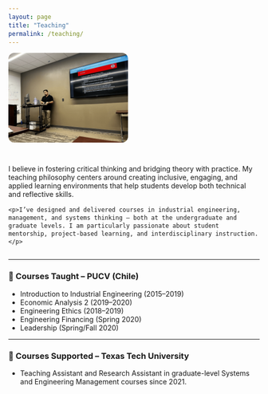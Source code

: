 ```yaml
---
layout: page
title: "Teaching"
permalink: /teaching/
---
```


<div style="display: flex; align-items: flex-start; gap: 30px; flex-wrap: wrap;">
  <img src="/images/teaching-presentation.png" alt="Teaching session at Texas Tech" style="max-width: 240px; border-radius: 12px;">

  <div style="flex: 1; min-width: 280px;">
    <p>I believe in fostering critical thinking and bridging theory with practice. My teaching philosophy centers around creating inclusive, engaging, and applied learning environments that help students develop both technical and reflective skills.</p>

    <p>I’ve designed and delivered courses in industrial engineering, management, and systems thinking — both at the undergraduate and graduate levels. I am particularly passionate about student mentorship, project-based learning, and interdisciplinary instruction.</p>
  </div>
</div>

---

### 📘 Courses Taught – PUCV (Chile)

- Introduction to Industrial Engineering (2015–2019)  
- Economic Analysis 2 (2019–2020)  
- Engineering Ethics (2018–2019)  
- Engineering Financing (Spring 2020)  
- Leadership (Spring/Fall 2020)  

---

### 📗 Courses Supported – Texas Tech University

- Teaching Assistant and Research Assistant in graduate-level Systems and Engineering Management courses since 2021.
